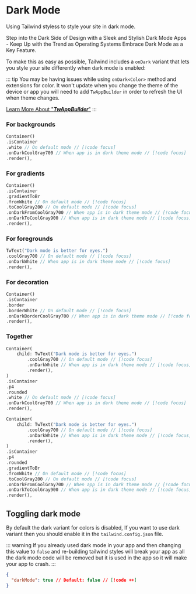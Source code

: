 # Dark Mode

Using Tailwind styless to style your site in dark mode.

Step into the Dark Side of Design with a Sleek and Stylish Dark Mode Apps - Keep Up with the Trend as Operating Systems Embrace Dark Mode as a Key Feature.

To make this as easy as possible, Tailwind includes a `onDark` variant that lets you style your site differently when dark mode is enabled:

::: tip
You may be having issues while using `onDark<Color>` method and extensions for color. It won't update when you change the theme of the device or app you will need to add `TwAppBuilder` in order to refresh the UI when theme changes.

[Learn More About "**_TwAppBuilder_**"](../colors/dark-theme#tw-app-builder)
:::

### For backgrounds

```dart
Container()
.isContainer
.white // On default mode // [!code focus]
.onDarkCoolGray700 // When app is in dark theme mode // [!code focus]
.render(),
```

### For gradients

```dart
Container()
.isContainer
.gradientToBr
.fromWhite // On default mode // [!code focus]
.toCoolGray200 // On default mode // [!code focus]
.onDarkFromCoolGray700 // When app is in dark theme mode // [!code focus]
.onDarkToCoolGray900 // When app is in dark theme mode // [!code focus]
.render(),
```

### For foregrounds

```dart
TwText("Dark mode is better for eyes.")
.coolGray700 // On default mode // [!code focus]
.onDarkWhite // When app is in dark theme mode // [!code focus]
.render(),
```

### For decoration

```dart
Container()
.isContainer
.border
.borderWhite // On default mode // [!code focus]
.onDarkBorderCoolGray700 // When app is in dark theme mode // [!code focus]
.render(),
```

### Together

```dart
Container(
    child: TwText("Dark mode is better for eyes.")
        .coolGray700 // On default mode // [!code focus]
        .onDarkWhite // When app is in dark theme mode // [!code focus]
        .render(),
)
.isContainer
.p4
.rounded
.white // On default mode // [!code focus]
.onDarkCoolGray700 // When app is in dark theme mode // [!code focus]
.render(),
```

```dart
Container(
    child: TwText("Dark mode is better for eyes.")
        .coolGray700 // On default mode // [!code focus]
        .onDarkWhite // When app is in dark theme mode // [!code focus]
        .render(),
)
.isContainer
.p4
.rounded
.gradientToBr
.fromWhite // On default mode // [!code focus]
.toCoolGray200 // On default mode // [!code focus]
.onDarkFromCoolGray700 // When app is in dark theme mode // [!code focus]
.onDarkToCoolGray900 // When app is in dark theme mode // [!code focus]
.render(),
```

## Toggling dark mode

By default the dark variant for colors is disabled, If you want to use dark variant then you should enable it in the `tailwind.config.json` file.

::: warning
If you already used dark mode in your app and then changing this value to `false` and re-building tailwind styles will break your app as all the dark mode code will be removed but it is used in the app so it will make your app to crash.
:::

```json
{
  "darkMode": true // Default: false // [!code ++]
}
```
